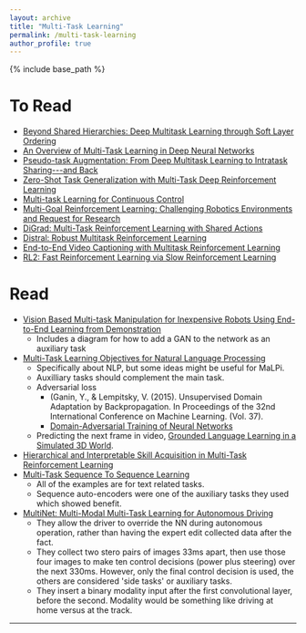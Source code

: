 ```yaml
---
layout: archive
title: "Multi-Task Learning"
permalink: /multi-task-learning
author_profile: true
---
```


{% include base_path %}

# To Read

* [Beyond Shared Hierarchies: Deep Multitask Learning through Soft Layer Ordering](https://arxiv.org/abs/1711.00108)
* [An Overview of Multi-Task Learning in Deep Neural Networks](http://ruder.io/multi-task/)
* [Pseudo-task Augmentation: From Deep Multitask Learning to Intratask Sharing---and Back](https://arxiv.org/abs/1803.04062)
* [Zero-Shot Task Generalization with Multi-Task Deep Reinforcement Learning](https://arxiv.org/abs/1706.05064)
* [Multi-task Learning for Continuous Control](https://arxiv.org/abs/1802.01034)
* [Multi-Goal Reinforcement Learning: Challenging Robotics Environments and Request for Research](https://arxiv.org/abs/1802.09464)
* [DiGrad: Multi-Task Reinforcement Learning with Shared Actions](https://arxiv.org/abs/1802.10463)
* [Distral: Robust Multitask Reinforcement Learning](https://arxiv.org/abs/1707.04175)
* [End-to-End Video Captioning with Multitask Reinforcement Learning](https://arxiv.org/abs/1803.07950)
* [RL2: Fast Reinforcement Learning via Slow Reinforcement Learning](https://arxiv.org/pdf/1611.02779)

# Read

* [Vision Based Multi-task Manipulation for Inexpensive Robots Using End-to-End Learning from Demonstration](https://arxiv.org/abs/1707.02920)
  * Includes a diagram for how to add a GAN to the network as an auxiliary task
* [Multi-Task Learning Objectives for Natural Language Processing](http://ruder.io/multi-task-learning-nlp/index.html)
  * Specifically about NLP, but some ideas might be useful for MaLPi.
  * Auxilliary tasks should complement the main task.
  * Adversarial loss
    * (Ganin, Y., & Lempitsky, V. (2015). Unsupervised Domain Adaptation by Backpropagation. In Proceedings of the 32nd International Conference on Machine Learning. (Vol. 37).
    * [Domain-Adversarial Training of Neural Networks](http://www.jmlr.org/papers/volume17/15-239/source/15-239.pdf)
  * Predicting the next frame in video, [Grounded Language Learning in a Simulated 3D World](https://arxiv.org/abs/1706.06551).
* [Hierarchical and Interpretable Skill Acquisition in Multi-Task Reinforcement Learning](https://einstein.ai/static/images/pages/research/hierarchical-reinforcement-learning/iclr2018_HRL.pdf)
* [Multi-Task Sequence To Sequence Learning](https://arxiv.org/abs/1511.06114)
  * All of the examples are for text related tasks.
  * Sequence auto-encoders were one of the auxiliary tasks they used which showed benefit.
* [MultiNet: Multi-Modal Multi-Task Learning for Autonomous Driving](https://arxiv.org/abs/1709.05581)
  * They allow the driver to override the NN during autonomous operation, rather than having the expert edit collected data after the fact.
  * They collect two stero pairs of images 33ms apart, then use those four images to make ten control decisions (power plus steering) over the next 330ms. However, only the final control decision is used, the others are considered 'side tasks' or auxiliary tasks.
  * They insert a binary modality input after the first convolutional layer, before the second. Modality would be something like driving at home versus at the track.

---

